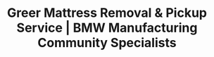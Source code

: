 ---
layout: location.njk
title: "Greer Mattress Removal & Pickup Service | BMW Manufacturing Community Specialists"
metaDescription: "Professional mattress removal in Greer, SC - BMW manufacturing suburb with historic downtown charm. Expert pickup for automotive workers, GSP Airport area, and Greenville suburbs. $125 next-day service."
permalink: /mattress-removal/south-carolina/greenville/greer/
city: Greer
state: South Carolina
stateAbbr: SC
tier: 4
parentMetro: "Greenville"
zipCodes: ['29650', '29651']
coordinates: 
  lat: 34.9437
  lng: -82.2270
neighborhoods:
  - name: "Sugar Creek"
    zipCodes: ["29650"]
  - name: "Brushy Meadows"
    zipCodes: ["29650"]
  - name: "Thornblade"
    zipCodes: ["29651"]
  - name: "Five Forks"
    zipCodes: ["29651"]
  - name: "Barrington Park"
    zipCodes: ["29650"]
  - name: "Silverleaf"
    zipCodes: ["29650"]
  - name: "Riverwood Farm"
    zipCodes: ["29650"]
  - name: "Mahaffey Plantation"
    zipCodes: ["29651"]
  - name: "Fox Creek Farm"
    zipCodes: ["29650"]
  - name: "Historic Downtown District"
    zipCodes: ["29651"]
  - name: "Ledgestone"
    zipCodes: ["29651"]
  - name: "GSP Airport Area"
    zipCodes: ["29651"]
pricing:
  singleMattress: "$125"
  doubleMattress: "$155"
  tripleMattress: "$180"
nearbyCities:
  - name: "Greenville"
    slug: "greenville"
    isSuburb: false
    distance: "12"
  - name: "Spartanburg"
    slug: "spartanburg"
    isSuburb: false
    distance: "17"
  - name: "Anderson"
    slug: "anderson"
    isSuburb: false
    distance: "40"
localRegulations: "City of Greer Public Services coordinates with Meridian Waste for residential collection. Greer Transfer Station accepts furniture and mattresses for drop-off disposal. Private bulk pickup services available through multiple providers."
recyclingPartners: ["Meridian Waste", "Greer Transfer Station", "Waste Management", "Palmetto Waste Services"]
reviews:
  count: 89
  featured:
    - author: "David K."
      text: "Perfect timing around my BMW shift schedule. They came exactly when promised and handled everything professionally."
      neighborhood: "Sugar Creek"
    - author: "Maria S."
      text: "Called Monday, picked up Tuesday morning. Great service for our new home - very reasonable pricing."
      neighborhood: "Thornblade"
    - author: "James R."
      text: "Excellent service for our Five Forks neighborhood. They navigated our subdivision perfectly and were very courteous throughout."
      neighborhood: "Five Forks"
faqs:
  - question: "Do you coordinate with BMW manufacturing shift schedules?"
    answer: "Yes, we provide specialized scheduling for BMW's 11,000+ employees and automotive suppliers throughout Greer. Our service accommodates shift patterns, plant schedules, and the professional demands of South Carolina's premier automotive manufacturing hub."
  - question: "Can you serve GSP International Airport area properties?"
    answer: "Absolutely. We provide service throughout the GSP Airport corridor and surrounding developments. Our team coordinates with airport area timing and the unique logistics of properties near America's best small airport."
  - question: "How do you handle Greer's I-85 corridor traffic patterns?"
    answer: "We're experienced with Greer's strategic I-85 position and BMW shift-related traffic patterns. Our routing avoids peak congestion at Exits 56, 60, and 63 while coordinating efficiently with Wade Hampton Boulevard commercial timing."
  - question: "Do you serve Greer's historic downtown district?"
    answer: "Yes, we provide service throughout Greer's National Historic District including the 40+ historic buildings and downtown area. Our team respects the character of this preserved district while providing modern convenience to residents and businesses."
  - question: "Can you coordinate with Michelin and other manufacturing professionals?"
    answer: "Definitely. We work with employees from Michelin North America, Mitsubishi Polyester Film, and other major Greer manufacturers. Our scheduling accommodates industrial schedules and the professional timing needs of this skilled manufacturing workforce."
  - question: "How do you serve Greer's newer subdivisions and developments?"
    answer: "We provide comprehensive service throughout Greer's growing communities from established neighborhoods like Sugar Creek to newer developments like Five Forks. Our team navigates subdivision access points and HOA requirements efficiently."
  - question: "Do you work with Greer's international professional community?"
    answer: "Yes, we proudly serve Greer's diverse international population attracted by BMW and other global manufacturers. Our professional service accommodates the expectations and timing needs of this sophisticated suburban community."
  - question: "Can you coordinate with Blue Ridge foothills recreational patterns?"
    answer: "Absolutely. We understand Greer's location in the Blue Ridge foothills with access to three lakes and recreational areas. Our scheduling works around outdoor lifestyle patterns and the scenic community character that defines this Greenville suburb."

pageContent:
  heroTitle: "Greer Mattress Removal: BMW Manufacturing Community Specialists"
  heroDescription: "Next-day mattress pickup for Greer's automotive manufacturing community and historic neighborhoods. Professional service for BMW employees, GSP Airport area, and Greenville suburb families."
  
  aboutService: "Professional mattress removal service designed for Greer's unique character as a BMW manufacturing suburb, where 35,308 residents blend small-town charm with international sophistication across established neighborhoods and new developments throughout this strategic Greenville suburb between two major metros.

Our $125 flat-rate service eliminates the complications of Greer's private waste collection requirements and the scheduling challenges created by manufacturing shift patterns throughout this distinctive automotive community. We specialize in the unique requirements of South Carolina's premier manufacturing suburb with service that honors local character while meeting professional expectations.

We understand Greer's role as a BMW manufacturing hub with major employers requiring flexible scheduling that accommodates shift patterns, airport area timing, and the sophisticated lifestyle of skilled manufacturing professionals. From historic downtown properties to modern developments like Five Forks, our team provides guaranteed same-week pickup that works around professional schedules and suburban logistics.

Our licensed, insured team provides dependable mattress removal throughout Greer's diverse communities, from manufacturing employee housing to executive neighborhoods. With over 1 million mattresses recycled nationwide, we deliver reliable pickup that eliminates transfer station coordination and provides the convenience expected by this prosperous manufacturing community."

  serviceAreasIntro: "Professional mattress pickup throughout Greer's diverse suburban neighborhoods, from historic downtown to modern manufacturing community developments:"

  regulationsCompliance: "Our professional mattress removal service provides guaranteed next-day pickup that bypasses Greer Transfer Station drop-off requirements and eliminates coordination with private waste collection schedules. We handle all disposal requirements professionally, removing the logistics challenges that affect manufacturing community timing patterns."

  environmentalImpact: "Every mattress we remove from Greer homes gets completely recycled rather than adding to Greenville County's waste management volume. Steel springs become construction materials, while foam transforms into carpet padding and insulation for regional building projects.

This responsible approach supports South Carolina's environmental initiatives and aligns with BMW's corporate sustainability programs throughout the region. From automotive manufacturing environmental stewardship to international corporate responsibility standards, our recycling process matches the environmental expectations of this sophisticated manufacturing community.

Our recycling network has processed over 1 million mattresses nationwide, turning waste into valuable materials while eliminating environmental impact through professional disposal methods that match the environmental responsibility expected by Greer's international manufacturing community."

  howItWorksScheduling: "Next-day appointments available throughout all Greer neighborhoods. Book online in 60 seconds or call. We coordinate with BMW shifts, manufacturing schedules, and suburban community timing for maximum convenience."

  howItWorksService: "Our licensed team handles pickup from any Greer property - manufacturing employee housing, executive neighborhoods, historic downtown, or new developments. We navigate the city's I-85 corridors efficiently while ensuring service that respects your suburban lifestyle."

  howItWorksDisposal: "Your mattress goes directly to our certified recycling partners where 100% of materials get processed into new products. Zero impact on Greenville County waste systems, maximum environmental benefit - all handled professionally without transfer station coordination requirements."

  sidebarStats:
    mattressesRemoved: "267"

  uniqueContent: "Greer presents mattress removal opportunities that reflect its distinctive position as a BMW manufacturing suburb, where small-town charm meets international sophistication across 35,308 residents in neighborhoods that balance historic preservation with automotive industry excellence throughout this strategic Greenville suburb with GSP Airport access.

Our professional service integrates with Greer's unique character shaped by BMW's 11,000+ employee manufacturing presence and comprehensive supplier network. The concentration of automotive professionals, Michelin workers, and international corporate employees creates service considerations requiring coordination with shift schedules, manufacturing timing, and the sophisticated expectations of a skilled industrial workforce.

GSP Airport proximity creates unique service opportunities requiring coordination with America's best small airport logistics and the professional travel patterns of manufacturing executives and international business professionals throughout this strategically positioned suburb between Greenville and Spartanburg metros.

Historic preservation integration distinguishes Greer from typical suburban communities. The 40+ buildings on the National Historic Register create service demands requiring respectful engagement with preserved downtown character while serving modern convenience expectations throughout these prestigious areas that anchor Greer's community identity.

Our transparent pricing applies consistently across Greer's diverse suburban character, from historic downtown properties to modern manufacturing community developments. This approach reflects our commitment to serving this BMW manufacturing suburb with professional excellence matching the international standards and environmental responsibility that define this remarkable Greenville suburb."
---
